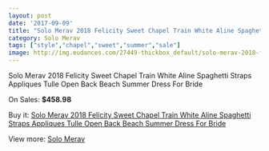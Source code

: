 ```yaml
---
layout: post
date: '2017-09-09'
title: "Solo Merav 2018 Felicity Sweet Chapel Train White Aline Spaghetti Straps Appliques Tulle Open Back Beach Summer Dress For Bride"
category: Solo Merav
tags: ["style","chapel","sweet","summer","sale"]
image: http://img.eudances.com/27449-thickbox_default/solo-merav-2018-felicity-sweet-chapel-train-white-aline-spaghetti-straps-appliques-tulle-open-back-beach-summer-dress-for-bride.jpg
---
```

Solo Merav 2018 Felicity Sweet Chapel Train White Aline Spaghetti Straps Appliques Tulle Open Back Beach Summer Dress For Bride

On Sales: **$458.98**
<a href="https://www.eudances.com/en/solo-merav/9162-solo-merav-2018-felicity-sweet-chapel-train-white-aline-spaghetti-straps-appliques-tulle-open-back-beach-summer-dress-for-bride.html"><amp-img layout="responsive" width="600" height="600" src="//img.eudances.com/27449-thickbox_default/solo-merav-2018-felicity-sweet-chapel-train-white-aline-spaghetti-straps-appliques-tulle-open-back-beach-summer-dress-for-bride.jpg" alt="Solo Merav 2018 Felicity Sweet Chapel Train White Aline Spaghetti Straps Appliques Tulle Open Back Beach Summer Dress For Bride 0" /></a>
<a href="https://www.eudances.com/en/solo-merav/9162-solo-merav-2018-felicity-sweet-chapel-train-white-aline-spaghetti-straps-appliques-tulle-open-back-beach-summer-dress-for-bride.html"><amp-img layout="responsive" width="600" height="600" src="//img.eudances.com/27453-thickbox_default/solo-merav-2018-felicity-sweet-chapel-train-white-aline-spaghetti-straps-appliques-tulle-open-back-beach-summer-dress-for-bride.jpg" alt="Solo Merav 2018 Felicity Sweet Chapel Train White Aline Spaghetti Straps Appliques Tulle Open Back Beach Summer Dress For Bride 1" /></a>
<a href="https://www.eudances.com/en/solo-merav/9162-solo-merav-2018-felicity-sweet-chapel-train-white-aline-spaghetti-straps-appliques-tulle-open-back-beach-summer-dress-for-bride.html"><amp-img layout="responsive" width="600" height="600" src="//img.eudances.com/27452-thickbox_default/solo-merav-2018-felicity-sweet-chapel-train-white-aline-spaghetti-straps-appliques-tulle-open-back-beach-summer-dress-for-bride.jpg" alt="Solo Merav 2018 Felicity Sweet Chapel Train White Aline Spaghetti Straps Appliques Tulle Open Back Beach Summer Dress For Bride 2" /></a>
<a href="https://www.eudances.com/en/solo-merav/9162-solo-merav-2018-felicity-sweet-chapel-train-white-aline-spaghetti-straps-appliques-tulle-open-back-beach-summer-dress-for-bride.html"><amp-img layout="responsive" width="600" height="600" src="//img.eudances.com/27451-thickbox_default/solo-merav-2018-felicity-sweet-chapel-train-white-aline-spaghetti-straps-appliques-tulle-open-back-beach-summer-dress-for-bride.jpg" alt="Solo Merav 2018 Felicity Sweet Chapel Train White Aline Spaghetti Straps Appliques Tulle Open Back Beach Summer Dress For Bride 3" /></a>
<a href="https://www.eudances.com/en/solo-merav/9162-solo-merav-2018-felicity-sweet-chapel-train-white-aline-spaghetti-straps-appliques-tulle-open-back-beach-summer-dress-for-bride.html"><amp-img layout="responsive" width="600" height="600" src="//img.eudances.com/27450-thickbox_default/solo-merav-2018-felicity-sweet-chapel-train-white-aline-spaghetti-straps-appliques-tulle-open-back-beach-summer-dress-for-bride.jpg" alt="Solo Merav 2018 Felicity Sweet Chapel Train White Aline Spaghetti Straps Appliques Tulle Open Back Beach Summer Dress For Bride 4" /></a>

Buy it: [Solo Merav 2018 Felicity Sweet Chapel Train White Aline Spaghetti Straps Appliques Tulle Open Back Beach Summer Dress For Bride](https://www.eudances.com/en/solo-merav/9162-solo-merav-2018-felicity-sweet-chapel-train-white-aline-spaghetti-straps-appliques-tulle-open-back-beach-summer-dress-for-bride.html "Solo Merav 2018 Felicity Sweet Chapel Train White Aline Spaghetti Straps Appliques Tulle Open Back Beach Summer Dress For Bride")

View more: [Solo Merav](https://www.eudances.com/en/138-solo-merav "Solo Merav")